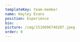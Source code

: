 ```yaml
---
templateKey: team-member
name: Hayley Evans
position: Experience
bio: .
picture: /img/1516696746207.jpeg
order: 0
---
```


